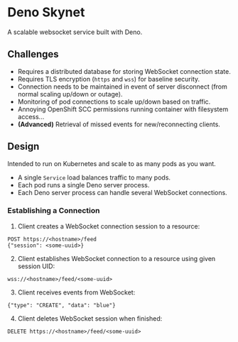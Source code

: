 # Deno Skynet

A scalable websocket service built with Deno.

## Challenges

- Requires a distributed database for storing WebSocket connection state.
- Requires TLS encryption (`https` and `wss`) for baseline security.
- Connection needs to be maintained in event of server disconnect (from normal scaling up/down or outage).
- Monitoring of pod connections to scale up/down based on traffic.
- Annoying OpenShift SCC permissions running container with filesystem access...
- **(Advanced)** Retrieval of missed events for new/reconnecting clients.

## Design

Intended to run on Kubernetes and scale to as many pods as you want. 

- A single `Service` load balances traffic to many pods.
- Each pod runs a single Deno server process. 
- Each Deno server process can handle several WebSocket connections.

### Establishing a Connection

1. Client creates a WebSocket connection session to a resource:
```
POST https://<hostname>/feed
{"session": <some-uuid>}
```

2. Client establishes WebSocket connection to a resource using given session UID:
```
wss://<hostname>/feed/<some-uuid>
```

3. Client receives events from WebSocket:
```
{"type": "CREATE", "data": "blue"}
```

4. Client deletes WebSocket session when finished:
```
DELETE https://<hostname>/feed/<some-uuid>
```

